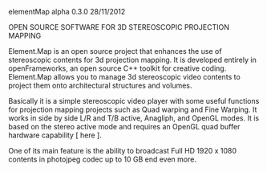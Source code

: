 elementMap alpha 0.3.0 28/11/2012

OPEN SOURCE SOFTWARE FOR 3D STEREOSCOPIC PROJECTION MAPPING 

Element.Map is an open source project that enhances the use of stereoscopic contents for 3d projection mapping. It is developed entirely in openFrameworks,  an open source C++ toolkit for creative coding.  Element.Map allows you to manage 3d stereoscopic video contents to project them onto architectural structures and volumes.



Basically it is a simple stereoscopic video player with some useful functions for  projection mapping projects such as Quad warping and Fine Warping. It works in side by side L/R and T/B active, Anagliph, and OpenGL modes. It is based on the stereo active mode and requires an OpenGL quad buffer hardware capability [ here ].

One of its main feature is the ability to broadcast Full HD 1920 x 1080 contents in photojpeg codec  up to 10 GB end even more.

